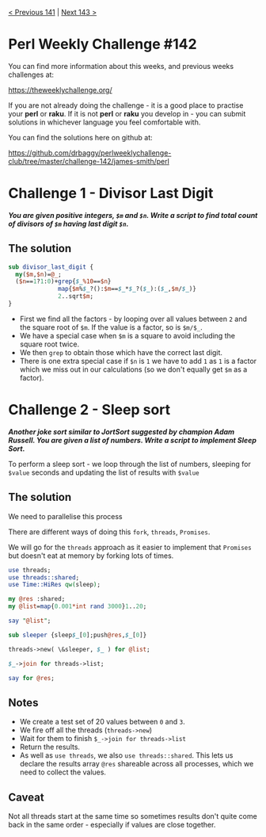 [< Previous 141](https://github.com/drbaggy/perlweeklychallenge-club/tree/master/challenge-141/james-smith) |
[Next 143 >](https://github.com/drbaggy/perlweeklychallenge-club/tree/master/challenge-143/james-smith)
# Perl Weekly Challenge #142

You can find more information about this weeks, and previous weeks challenges at:

  https://theweeklychallenge.org/

If you are not already doing the challenge - it is a good place to practise your
**perl** or **raku**. If it is not **perl** or **raku** you develop in - you can
submit solutions in whichever language you feel comfortable with.

You can find the solutions here on github at:

https://github.com/drbaggy/perlweeklychallenge-club/tree/master/challenge-142/james-smith/perl

# Challenge 1 - Divisor Last Digit

***You are given positive integers, `$m` and `$n`.  Write a script to find total count of divisors of `$m` having last digit `$n`.***

## The solution

```perl
sub divisor_last_digit {
  my($m,$n)=@_;
  ($n==1?1:0)+grep{$_%10==$n}
              map{$m%$_?():$m==$_*$_?($_):($_,$m/$_)}
              2..sqrt$m;
}
```

 * First we find all the factors - by looping over all values between `2` and the square root of `$m`. If the value is a factor, so is `$m/$_`.
 * We have a special case when `$m` is a square to avoid including the square root twice.
 * We then `grep` to obtain those which have the correct last digit.
 * There is one extra special case if `$n` is `1` we have to add `1` as `1` is a factor which we miss out in our calculations (so we don't
   equally get `$m` as a factor).

# Challenge 2 - Sleep sort

***Another joke sort similar to JortSort suggested by champion Adam Russell. You are given a list of numbers. Write a script to implement Sleep Sort.***

To perform a sleep sort - we loop through the list of numbers, sleeping for `$value` seconds and updating the list of results with `$value`

## The solution

We need to parallelise this process

There are different ways of doing this `fork`, `threads`, `Promises`.

We will go for the `threads` approach as it easier to implement that `Promises` but doesn't eat at memory by forking lots of times.

```perl
use threads;
use threads::shared;
use Time::HiRes qw(sleep);

my @res :shared;
my @list=map{0.001*int rand 3000}1..20;

say "@list";

sub sleeper {sleep$_[0];push@res,$_[0]}

threads->new( \&sleeper, $_ ) for @list;

$_->join for threads->list;

say for @res;
```

## Notes

 * We create a test set of 20 values between `0` and `3`.
 * We fire off all the threads (`threads->new`)
 * Wait for them to finish `$_->join for threads->list`
 * Return the results.
 * As well as `use threads`, we also `use threads::shared`. This lets us declare the results array `@res` shareable across all processes, which we need to collect the values.

## Caveat

Not all threads start at the same time so sometimes results don't quite come back in the same order - especially if values are close together.

